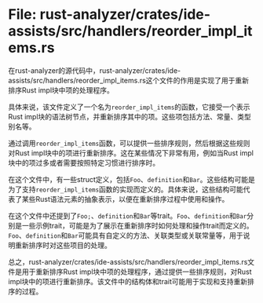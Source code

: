 # File: rust-analyzer/crates/ide-assists/src/handlers/reorder_impl_items.rs

在rust-analyzer的源代码中，rust-analyzer/crates/ide-assists/src/handlers/reorder_impl_items.rs这个文件的作用是实现了用于重新排序Rust impl块中项的处理程序。

具体来说，该文件定义了一个名为`reorder_impl_items`的函数，它接受一个表示Rust impl块的语法树节点，并重新排序其中的项。这些项包括方法、常量、类型别名等。

通过调用`reorder_impl_items`函数，可以提供一些排序规则，然后根据这些规则对Rust impl块中的项进行重新排序。这在某些情况下非常有用，例如当Rust impl块中的项过多或者需要按照特定习惯进行排序时。

在这个文件中，有一些struct定义，包括`Foo`、`definition`和`Bar`。这些结构可能是为了支持`reorder_impl_items`函数的实现而定义的。具体来说，这些结构可能代表了某些Rust语法元素的抽象表示，以便在重新排序过程中使用和操作。

在这个文件中还提到了`Foo;`、`definition`和`Bar`等trait。`Foo`、`definition`和`Bar`分别是一些示例trait，可能是为了展示在重新排序时如何处理和操作trait而定义的。`Foo`、`definition`和`Bar`可能具有自定义的方法、关联类型或关联常量等，用于说明重新排序时对这些项目的处理。

总之，rust-analyzer/crates/ide-assists/src/handlers/reorder_impl_items.rs文件是用于重新排序Rust impl块中项的处理程序，通过提供一些排序规则，对Rust impl块中的项进行重新排序。该文件中的结构体和trait可能用于实现和支持重新排序的过程。

